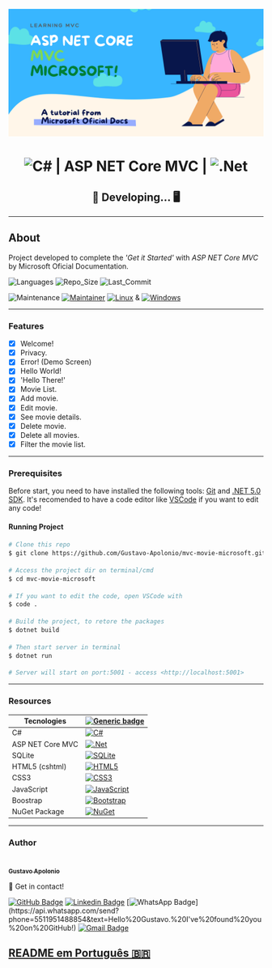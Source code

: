 <center>

![banner](./wwwroot/assets/images/banner.png)

# ![C#](https://img.shields.io/badge/c%23-%23239120.svg?style=for-the-badge&logo=c-sharp&logoColor=white) | ASP NET Core MVC | ![.Net](https://img.shields.io/badge/.NET-5C2D91?style=for-the-badge&logo=.net&logoColor=white)

## &#128679; Developing... &#128421;

</center>

---

## About

Project developed to complete the *'Get it Started'* with *ASP NET Core MVC* by Microsoft Oficial Documentation.

![Languages](https://img.shields.io/github/languages/count/Gustavo-Apolonio/mvc-movie-microsoft?color=%2304D361) ![Repo_Size](https://img.shields.io/github/repo-size/Gustavo-Apolonio/mvc-movie-microsoft) ![Last_Commit](https://img.shields.io/github/last-commit/Gustavo-Apolonio/mvc-movie-microsoft)

![Maintenance](https://img.shields.io/badge/Maintained%3F-yes-green.svg) [![Maintainer](https://img.shields.io/badge/maintainer-GustavoApolonio-purple)](https://github.com/Gustavo-Apolonio) [![Linux](https://svgshare.com/i/Zhy.svg)](https://svgshare.com/i/Zhy.svg) & [![Windows](https://svgshare.com/i/ZhY.svg)](https://svgshare.com/i/ZhY.svg)

---

### Features

- [x] Welcome!
- [x] Privacy.
- [x] Error! (Demo Screen)
- [x] Hello World!
- [x] 'Hello There!'
- [x] Movie List.
- [x] Add movie.
- [x] Edit movie.
- [x] See movie details.
- [x] Delete movie.
- [x] Delete all movies.
- [x] Filter the movie list.

---

### Prerequisites

Before start, you need to have installed the following tools:
[Git](https://git-scm.com/downloads) and [.NET 5.0 SDK](https://docs.microsoft.com/pt-br/dotnet/core/install/). It's recomended to have a code editor like [VSCode](https://code.visualstudio.com/Download) if you want to edit any code!

#### Running Project

```bash
# Clone this repo
$ git clone https://github.com/Gustavo-Apolonio/mvc-movie-microsoft.git

# Access the project dir on terminal/cmd
$ cd mvc-movie-microsoft

# If you want to edit the code, open VSCode with
$ code .

# Build the project, to retore the packages
$ dotnet build

# Then start server in terminal
$ dotnet run

# Server will start on port:5001 - access <http://localhost:5001>
```

---

### Resources

| Tecnologies       | [![Generic badge](https://img.shields.io/badge/Badges--lime.svg)](####recursos)                                                                                                         |
| ---------------- | --------------------------------------------------------------------------------------------------------------------------------------------------------------------------------------- |
| C#               | [![C#](https://img.shields.io/badge/c%23-%23239120.svg?style=for-the-badge&logo=c-sharp&logoColor=white)](https://docs.microsoft.com/pt-br/dotnet/csharp/)                              |
| ASP NET Core MVC | [![.Net](https://img.shields.io/badge/.NET-5C2D91?style=for-the-badge&logo=.net&logoColor=white)](https://dotnet.microsoft.com/)                                                        |
| SQLite           | [![SQLite](https://img.shields.io/badge/sqlite-%2307405e.svg?style=for-the-badge&logo=sqlite&logoColor=white)](https://www.sqlite.org/index.html)                                       |
| HTML5 (cshtml)   | [![HTML5](https://img.shields.io/badge/html5-%23E34F26.svg?style=for-the-badge&logo=html5&logoColor=white)](https://developer.mozilla.org/pt-BR/docs/Web/HTML)                          |
| CSS3             | [![CSS3](https://img.shields.io/badge/css3-%231572B6.svg?style=for-the-badge&logo=css3&logoColor=white)](https://developer.mozilla.org/pt-BR/docs/Web/CSS)                              |
| JavaScript       | [![JavaScript](https://img.shields.io/badge/javascript-%23323330.svg?style=for-the-badge&logo=javascript&logoColor=%23F7DF1E)](https://developer.mozilla.org/pt-BR/docs/Web/JavaScript) |
| Boostrap         | [![Bootstrap](https://img.shields.io/badge/bootstrap-%23563D7C.svg?style=for-the-badge&logo=bootstrap&logoColor=white)](https://getbootstrap.com/)                                      |
| NuGet Package    | [![NuGet](https://img.shields.io/static/v1?label=&message=NuGet&color=00467C&style=for-the-badge&logo=nuget)](https://www.nuget.org/)                                                   |

---

### Author

<a href="https://github.com/Gustavo-Apolonio">
 <img style="border-radius: 50%;" src="https://avatars.githubusercontent.com/u/61479398?v=4" width="100px;" alt=""/>
 <br />
 <sub>
  <b>Gustavo Apolonio</b>
 </sub>
</a>

&#128075; Get in contact!

[![GitHub Badge](https://img.shields.io/badge/-GustavoApolonio-gray?style=flat-square&logo=Github&logoColor=white&link=https://github.com/Gustavo-Apolonio)](https://github.com/Gustavo-Apolonio)
[![Linkedin Badge](https://img.shields.io/badge/-Gustavo-blue?style=flat-square&logo=Linkedin&logoColor=white&link=https://www.linkedin.com/in/gustavo-apolonio-4206451b7/)](https://www.linkedin.com/in/gustavo-apolonio-4206451b7/)
[![WhatsApp Badge](https://img.shields.io/badge/-WhatsApp-green?style=flat-square&logo=Whatsapp&logoColor=white&link=https://api.whatsapp.com/send?phone=5511951488854&text=Hello%20Gustavo.%20I've%20found%20you%20on%20GitHub!)](https://api.whatsapp.com/send?phone=5511951488854&text=Hello%20Gustavo.%20I've%20found%20you%20on%20GitHub!)
[![Gmail Badge](https://img.shields.io/badge/-gustavo.apolonio.nascimento@gmail.com-c14438?style=flat-square&logo=Gmail&logoColor=white&link=mailto:gustavo.apolonio.nascimento@gmail.com)](mailto:gustavo.apolonio.nascimento@gmail.com)

## [README em Português 🇧🇷](./README.md)